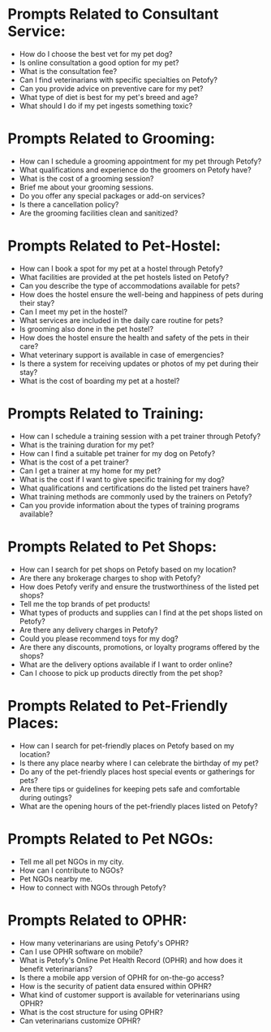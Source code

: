 # Prompts Related to Consultant Service:

- How do I choose the best vet for my pet dog?
- Is online consultation a good option for my pet?
- What is the consultation fee?
- Can I find veterinarians with specific specialties on Petofy?
- Can you provide advice on preventive care for my pet?
- What type of diet is best for my pet's breed and age?
- What should I do if my pet ingests something toxic?

# Prompts Related to Grooming:

- How can I schedule a grooming appointment for my pet through Petofy?
- What qualifications and experience do the groomers on Petofy have?
- What is the cost of a grooming session?
- Brief me about your grooming sessions.
- Do you offer any special packages or add-on services?
- Is there a cancellation policy?
- Are the grooming facilities clean and sanitized?

# Prompts Related to Pet-Hostel:

- How can I book a spot for my pet at a hostel through Petofy?
- What facilities are provided at the pet hostels listed on Petofy?
- Can you describe the type of accommodations available for pets?
- How does the hostel ensure the well-being and happiness of pets during their stay?
- Can I meet my pet in the hostel?
- What services are included in the daily care routine for pets?
- Is grooming also done in the pet hostel?
- How does the hostel ensure the health and safety of the pets in their care?
- What veterinary support is available in case of emergencies?
- Is there a system for receiving updates or photos of my pet during their stay?
- What is the cost of boarding my pet at a hostel?

# Prompts Related to Training:

- How can I schedule a training session with a pet trainer through Petofy?
- What is the training duration for my pet?
- How can I find a suitable pet trainer for my dog on Petofy?
- What is the cost of a pet trainer?
- Can I get a trainer at my home for my pet?
- What is the cost if I want to give specific training for my dog?
- What qualifications and certifications do the listed pet trainers have?
- What training methods are commonly used by the trainers on Petofy?
- Can you provide information about the types of training programs available?

# Prompts Related to Pet Shops:

- How can I search for pet shops on Petofy based on my location?
- Are there any brokerage charges to shop with Petofy?
- How does Petofy verify and ensure the trustworthiness of the listed pet shops?
- Tell me the top brands of pet products!
- What types of products and supplies can I find at the pet shops listed on Petofy?
- Are there any delivery charges in Petofy?
- Could you please recommend toys for my dog?
- Are there any discounts, promotions, or loyalty programs offered by the shops?
- What are the delivery options available if I want to order online?
- Can I choose to pick up products directly from the pet shop?

# Prompts Related to Pet-Friendly Places:

- How can I search for pet-friendly places on Petofy based on my location?
- Is there any place nearby where I can celebrate the birthday of my pet?
- Do any of the pet-friendly places host special events or gatherings for pets?
- Are there tips or guidelines for keeping pets safe and comfortable during outings?
- What are the opening hours of the pet-friendly places listed on Petofy?

# Prompts Related to Pet NGOs:

- Tell me all pet NGOs in my city.
- How can I contribute to NGOs?
- Pet NGOs nearby me.
- How to connect with NGOs through Petofy?

# Prompts Related to OPHR:

- How many veterinarians are using Petofy's OPHR?
- Can I use OPHR software on mobile?
- What is Petofy's Online Pet Health Record (OPHR) and how does it benefit veterinarians?
- Is there a mobile app version of OPHR for on-the-go access?
- How is the security of patient data ensured within OPHR?
- What kind of customer support is available for veterinarians using OPHR?
- What is the cost structure for using OPHR?
- Can veterinarians customize OPHR?
